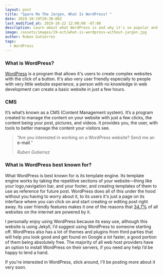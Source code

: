 ```yaml
---
layout: post
title: "Spare Me The Jargon, What Is WordPress? "
date: 2019-10-19T20:30:00Z
last_modified_at: 2019-10-22 12:00:00 -07:00
description: Learn about what WordPress is and why it's so popular and easy to use without all the jargon.
image: /assets/images/19-oct/what-is-wordpress-without-jargon.jpg
author: Ruben Gutierrez
tags: 
  - WordPress
---
```


### What is WordPress?
[WordPress](https://wordpress.com) is a program that allows it's users to create complex websites with the click of a button.  It's also very user friendly especially to people with very little website experience, a person with no knowledge in web development can create a basic website in just a few hours.

### CMS
It’s what’s known as a CMS (Content Management system). It’s a program created to manage the content on your website with just a few clicks, the content being your post, pictures, and videos.  It provides you, the user, with tools to better manage the content your visitors see.

<blockquote>
  <p>“Are you interested in working on a WordPress website? Send me an <a class="popup__open">e-mail</a>.”</p>
  <cite>Ruben Gutierrez</cite>
</blockquote>

### What is WordPress best known for?
What WordPress is best known for is its template engine.  Its template engine works by taking the repetitive sections of your website—thing like your logo,navigation bar, and your footer, and creating templates of them to use as reference for future post. WordPress does all of this under the hood without you having to worry about it, to its users it's just a page on its interface where you can click on and start creating or editing post right away.  Its user friendly features makes it one of the reasons that [34.7%](https://w3techs.com/technologies/overview/content_management/all) of all websites on the internet are powered by it.

I personally enjoy using WordPress because its easy use, although this website is using Jekyll, I’d suggest using WordPress to someone starting off.  WordPress also has a lot of themes and plugins from third parties that will help you look good and get found on Google a lot faster, a good portion of them being absolutely free.  The majority of all web host providers have an option to install WordPress on their servers, if you need any help I’d be happy to lend a hand.

If you're interested in WordPress, stick around, I'll be posting more about it very soon.